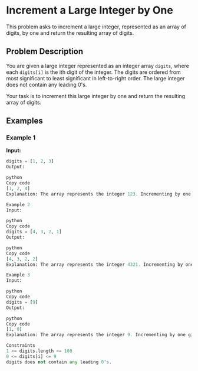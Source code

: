 # Increment a Large Integer by One

This problem asks to increment a large integer, represented as an array of digits, by one and return the resulting array of digits.

## Problem Description

You are given a large integer represented as an integer array `digits`, where each `digits[i]` is the ith digit of the integer. The digits are ordered from most significant to least significant in left-to-right order. The large integer does not contain any leading 0's.

Your task is to increment this large integer by one and return the resulting array of digits.

## Examples

### Example 1

**Input:**
```python
digits = [1, 2, 3]
Output:

python
Copy code
[1, 2, 4]
Explanation: The array represents the integer 123. Incrementing by one gives 123 + 1 = 124. Thus, the result should be [1, 2, 4].

Example 2
Input:

python
Copy code
digits = [4, 3, 2, 1]
Output:

python
Copy code
[4, 3, 2, 2]
Explanation: The array represents the integer 4321. Incrementing by one gives 4321 + 1 = 4322. Thus, the result should be [4, 3, 2, 2].

Example 3
Input:

python
Copy code
digits = [9]
Output:

python
Copy code
[1, 0]
Explanation: The array represents the integer 9. Incrementing by one gives 9 + 1 = 10. Thus, the result should be [1, 0].

Constraints
1 <= digits.length <= 100
0 <= digits[i] <= 9
digits does not contain any leading 0's.